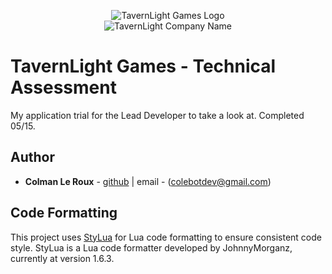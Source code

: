 <p align="center">
  <img src="https://cdn.tavernlightgames.com/images/icons/company-icon.svg?v=0" alt="TavernLight Games Logo"><br>
  <img src="https://cdn.tavernlightgames.com/images/icons/company-name.svg?v=0" alt="TavernLight Company Name">
</p>

# TavernLight Games - Technical Assessment

My application trial for the Lead Developer to take a look at. Completed 05/15.

## Author

- **Colman Le Roux** - [github](https://github.com/coleleroux) | email - (colebotdev@gmail.com)

## Code Formatting

This project uses [StyLua](https://marketplace.cursorapi.com/items?itemName=JohnnyMorganz.stylua) for Lua code formatting to ensure consistent code style. StyLua is a Lua code formatter developed by JohnnyMorganz, currently at version 1.6.3.